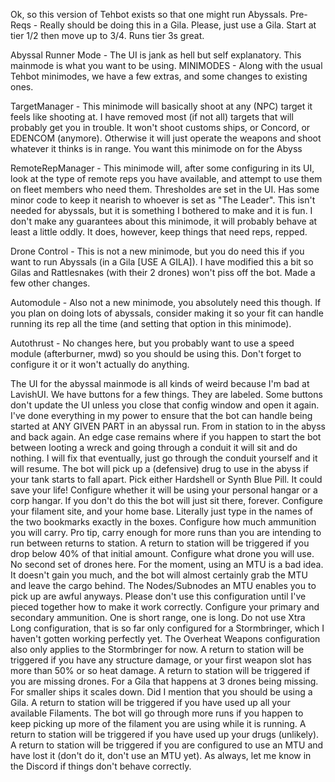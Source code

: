 Ok, so this version of Tehbot exists so that one might run Abyssals. 
Pre-Reqs - Really should be doing this in a Gila. Please, just use a Gila. Start at tier 1/2 then move up to 3/4. Runs tier 3s great.

Abyssal Runner Mode - The UI is jank as hell but self explanatory. This mainmode is what you want to be using.
MINIMODES - Along with the usual Tehbot minimodes, we have a few extras, and some changes to existing ones.

TargetManager - This minimode will basically shoot at any (NPC) target it feels like shooting at. I have removed most (if not all) targets that will probably get you in trouble. It won't shoot customs ships, or Concord, or EDENCOM (anymore). Otherwise it will just operate the weapons and shoot whatever it thinks is in range. You want this minimode on for the Abyss

RemoteRepManager - This minimode will, after some configuring in its UI, look at the type of remote reps you have available, and attempt to use them on fleet members who need them. Thresholdes are set in the UI. Has some minor code to keep it nearish to whoever is set as "The Leader". This isn't needed for abyssals, but it is something I bothered to make and it is fun. I don't make any guarantees about this minimode, it will probably behave at least a little oddly. It does, however, keep things that need reps, repped.

Drone Control - This is not a new minimode, but you do need this if you want to run Abyssals (in a Gila [USE A GILA]). I have modified this a bit so Gilas and Rattlesnakes (with their 2 drones) won't piss off the bot. Made a few other changes.

Automodule - Also not a new minimode, you absolutely need this though. If you plan on doing lots of abyssals, consider making it so your fit can handle running its rep all the time (and setting that option in this minimode).

Autothrust - No changes here, but you probably want to use a speed module (afterburner, mwd) so you should be using this. Don't forget to configure it or it won't actually do anything.

The UI for the abyssal mainmode is all kinds of weird because I'm bad at LavishUI. We have buttons for a few things. They are labeled. Some buttons don't update the UI unless you close that config window and open it again.
I've done everything in my power to ensure that the bot can handle being started at ANY GIVEN PART in an abyssal run. From in station to in the abyss and back again. An edge case remains where if you happen to start the bot between looting a wreck and going through a conduit it will sit and do nothing. I will fix that eventually, just go through the conduit yourself and it will resume.
The bot will pick up a (defensive) drug to use in the abyss if your tank starts to fall apart. Pick either Hardshell or Synth Blue Pill. It could save your life!
Configure whether it will be using your personal hangar or a corp hangar. If you don't do this the bot will just sit there, forever.
Configure your filament site, and your home base. Literally just type in the names of the two bookmarks exactly in the boxes.
Configure how much ammunition you will carry. Pro tip, carry enough for more runs than you are intending to run between returns to station. A return to station will be triggered if you drop below 40% of that initial amount.
Configure what drone you will use. No second set of drones here.
For the moment, using an MTU is a bad idea. It doesn't gain you much, and the bot will almost certainly grab the MTU and leave the cargo behind. The Nodes/Subnodes an MTU enables you to pick up are awful anyways. Please don't use this configuration until I've pieced together how to make it work correctly.
Configure your primary and secondary ammunition. One is short range, one is long. Do not use Xtra Long configuration, that is so far only configured for a Stormbringer, which I haven't gotten working perfectly yet.
The Overheat Weapons configuration also only applies to the Stormbringer for now.
A return to station will be triggered if you have any structure damage, or your first weapon slot has more than 50% or so heat damage.
A return to station will be triggered if you are missing drones. For a Gila that happens at 3 drones being missing. For smaller ships it scales down. Did I mention that you should be using a Gila.
A return to station will be triggered if you have used up all your available Filaments. The bot will go through more runs if you happen to keep picking up more of the filament you are using while it is running.
A return to station will be triggered if you have used up your drugs (unlikely).
A return to station will be triggered if you are configured to use an MTU and have lost it (don't do it, don't use an MTU yet).
As always, let me know in the Discord if things don't behave correctly.
